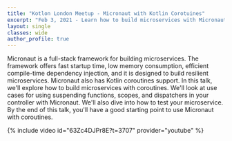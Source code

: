 ```yaml
---
title: "Kotlon London Meetup - Micronaut with Kotlin Corotuines"
excerpt: "Feb 3, 2021 - Learn how to build microservices with Micronaut."
layout: single
classes: wide
author_profile: true
---
```


Micronaut is a full-stack framework for building microservices. The framework offers fast startup time, low memory consumption, efficient compile-time dependency injection, and it is designed to build resilient microservices. Micronaut also has Kotlin coroutines support. In this talk, we'll explore how to build microservices with coroutines. We'll look at use cases for using suspending functions, scopes, and dispatchers in your controller with Micronaut. We'll also dive into how to test your microservice. By the end of this talk, you'll have a good starting point to use Micronaut with coroutines.

{% include video id="63Zc4DJPr8E?t=3707" provider="youtube" %}

<br/>

<script async class="speakerdeck-embed" data-id="8a27f8a62ef047ebac984427a495a079" data-ratio="1.77777777777778" src="//speakerdeck.com/assets/embed.js"></script>